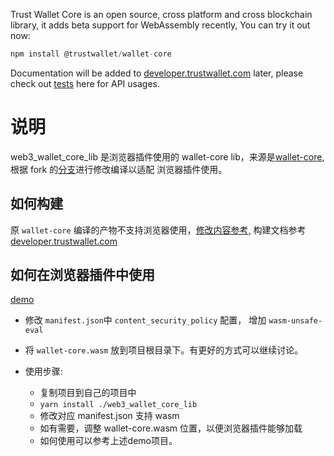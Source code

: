 Trust Wallet Core is an open source, cross platform and cross blockchain library, it adds beta support for WebAssembly recently, You can try it out now:

```js
npm install @trustwallet/wallet-core
```

Documentation will be added to [developer.trustwallet.com](https://developer.trustwallet.com/wallet-core) later, please check out [tests](https://github.com/trustwallet/wallet-core/tree/master/wasm/tests) here for API usages.

# 说明
web3_wallet_core_lib 是浏览器插件使用的 wallet-core lib，来源是[wallet-core](https://github.com/trustwallet/wallet-core), 根据 fork 的[分支](https://github.com/weixuefeng/wallet-core/tree/build-web3-wallet)进行修改编译以适配
浏览器插件使用。

## 如何构建
原 `wallet-core` 编译的产物不支持浏览器使用，[修改内容参考](https://github.com/trustwallet/wallet-core/discussions/3193#discussioncomment-6196161),
构建文档参考 [developer.trustwallet.com](https://developer.trustwallet.com/wallet-core)

## 如何在浏览器插件中使用
[demo](https://github.com/weixuefeng/wallet-core-with-vite)
- 修改 `manifest.json`中 `content_security_policy` 配置， 增加 `wasm-unsafe-eval`
- 将 `wallet-core.wasm` 放到项目根目录下。有更好的方式可以继续讨论。

- 使用步骤:
 	- 复制项目到自己的项目中
	- `yarn install ./web3_wallet_core_lib`
	- 修改对应 manifest.json 支持 wasm
	- 如有需要，调整 wallet-core.wasm 位置，以便浏览器插件能够加载
	- 如何使用可以参考上述demo项目。
